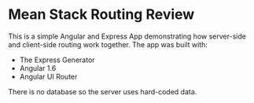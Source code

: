 # Mean Stack Routing Review

This is a simple Angular and Express App demonstrating how server-side and client-side routing work together. The app was built with:

* The Express Generator
* Angular 1.6
* Angular UI Router

There is no database so the server uses hard-coded data.
